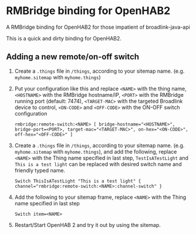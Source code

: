 # RMBridge binding for OpenHAB2
A RMBridge binding for OpenHAB2 for those impatient of broadlink-java-api

This is a quick and dirty binding for OpenHAB2.

## Adding a new remote/on-off switch

1. Create a ```.things``` file in ```/things```, according to your sitemap name. (e.g. ```myhome.sitemap``` with ```myhome.things```)

2. Put your configuration like this and replace ```<NAME>``` with the thing name, ```<HOSTNAME>``` with the RMBridge hostname/IP, ```<PORT>``` with the RMBridge running port (default: 7474), ```<TARGET-MAC>``` with the targeted Broadlink device to control, ```<ON-CODE>``` and ```<OFF-CODE>``` with the ON-OFF switch configuration

    ```
    rmbridge:remote-switch:<NAME> [ bridge-hostname="<HOSTNAME>", bridge-port=<PORT>, target-mac="<TARGET-MAC>", on-hex="<ON-CODE>", off-hex="<OFF-CODE>" ]
    ```
    
3. Create a ```.things``` file in ```/things```, according to your sitemap name. (e.g. ```myhome.sitemap``` with ```myhome.things```), and add the following, replace ```<NAME>``` with the Thing name specified in last step, ```TestIsATestLight``` and ```This is a test light``` can be replaced with desired switch name and friendly typed name.

    ```
    Switch ThisIsATestLight "This is a test light" { channel="rmbridge:remote-switch:<NAME>:channel-switch" }
    ```
    
4. Add the following to your sitemap frame, replace ```<NAME>``` with the Thing name specified in last step

    ```
    Switch item=<NAME>
    ```
    
5. Restart/Start OpenHAB 2 and try it out by using the sitemap.
    